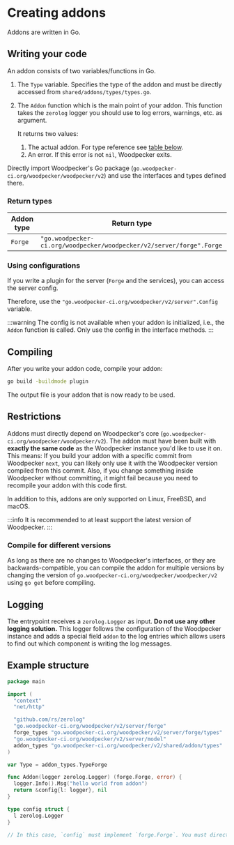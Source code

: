 # Creating addons

Addons are written in Go.

## Writing your code

An addon consists of two variables/functions in Go.

1. The `Type` variable. Specifies the type of the addon and must be directly accessed from `shared/addons/types/types.go`.
2. The `Addon` function which is the main point of your addon.
   This function takes the `zerolog` logger you should use to log errors, warnings, etc. as argument.

   It returns two values:

   1. The actual addon. For type reference see [table below](#return-types).
   2. An error. If this error is not `nil`, Woodpecker exits.

Directly import Woodpecker's Go package (`go.woodpecker-ci.org/woodpecker/woodpecker/v2`) and use the interfaces and types defined there.

### Return types

| Addon type           | Return type                                                            |
| -------------------- | ---------------------------------------------------------------------- |
| `Forge`              | `"go.woodpecker-ci.org/woodpecker/woodpecker/v2/server/forge".Forge`   |

### Using configurations

If you write a plugin for the server (`Forge` and the services), you can access the server config.

Therefore, use the `"go.woodpecker-ci.org/woodpecker/v2/server".Config` variable.

:::warning
The config is not available when your addon is initialized, i.e., the `Addon` function is called.
Only use the config in the interface methods.
:::

## Compiling

After you write your addon code, compile your addon:

```sh
go build -buildmode plugin
```

The output file is your addon that is now ready to be used.

## Restrictions

Addons must directly depend on Woodpecker's core (`go.woodpecker-ci.org/woodpecker/woodpecker/v2`).
The addon must have been built with **exactly the same code** as the Woodpecker instance you'd like to use it on. This means: If you build your addon with a specific commit from Woodpecker `next`, you can likely only use it with the Woodpecker version compiled from this commit.
Also, if you change something inside Woodpecker without committing, it might fail because you need to recompile your addon with this code first.

In addition to this, addons are only supported on Linux, FreeBSD, and macOS.

:::info
It is recommended to at least support the latest version of Woodpecker.
:::

### Compile for different versions

As long as there are no changes to Woodpecker's interfaces,
or they are backwards-compatible, you can compile the addon for multiple versions
by changing the version of `go.woodpecker-ci.org/woodpecker/woodpecker/v2` using `go get` before compiling.

## Logging

The entrypoint receives a `zerolog.Logger` as input. **Do not use any other logging solution.** This logger follows the configuration of the Woodpecker instance and adds a special field `addon` to the log entries which allows users to find out which component is writing the log messages.

## Example structure

```go
package main

import (
  "context"
  "net/http"

  "github.com/rs/zerolog"
  "go.woodpecker-ci.org/woodpecker/v2/server/forge"
  forge_types "go.woodpecker-ci.org/woodpecker/v2/server/forge/types"
  "go.woodpecker-ci.org/woodpecker/v2/server/model"
  addon_types "go.woodpecker-ci.org/woodpecker/v2/shared/addon/types"
)

var Type = addon_types.TypeForge

func Addon(logger zerolog.Logger) (forge.Forge, error) {
  logger.Info().Msg("hello world from addon")
  return &config{l: logger}, nil
}

type config struct {
  l zerolog.Logger
}

// In this case, `config` must implement `forge.Forge`. You must directly use Woodpecker's packages - see imports above.
```

